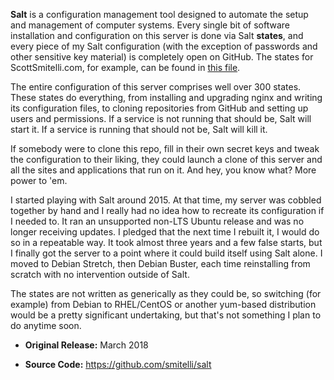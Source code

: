 **Salt** is a configuration management tool designed to automate the setup and management of computer systems. Every single bit of software installation and configuration on this server is done via Salt **states**, and every piece of my Salt configuration (with the exception of passwords and other sensitive key material) is completely open on GitHub. The states for ScottSmitelli.com, for example, can be found in [this file](https://github.com/smitelli/salt/blob/master/states/website/scottsmitelli-com.sls).

The entire configuration of this server comprises well over 300 states. These states do everything, from installing and upgrading nginx and writing its configuration files, to cloning repositories from GitHub and setting up users and permissions. If a service is not running that should be, Salt will start it. If a service is running that should not be, Salt will kill it.

If somebody were to clone this repo, fill in their own secret keys and tweak the configuration to their liking, they could launch a clone of this server and all the sites and applications that run on it. And hey, you know what? More power to 'em.

I started playing with Salt around 2015. At that time, my server was cobbled together by hand and I really had no idea how to recreate its configuration if I needed to. It ran an unsupported non-LTS Ubuntu release and was no longer receiving updates. I pledged that the next time I rebuilt it, I would do so in a repeatable way. It took almost three years and a few false starts, but I finally got the server to a point where it could build itself using Salt alone. I moved to Debian Stretch, then Debian Buster, each time reinstalling from scratch with no intervention outside of Salt.

The states are not written as generically as they could be, so switching (for example) from Debian to RHEL/CentOS or another yum-based distribution would be a pretty significant undertaking, but that's not something I plan to do anytime soon.

* **Original Release:** March 2018

* **Source Code:** <https://github.com/smitelli/salt>
